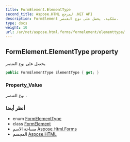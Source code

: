 ```yaml
---
title: FormElement.ElementType
second_title: Aspose.HTML لمرجع .NET API
description: FormElement ملكية. يحصل على نوع العنصر.
type: docs
weight: 10
url: /ar/net/aspose.html.forms/formelement/elementtype/
---
```

## FormElement.ElementType property

يحصل على نوع العنصر.

```csharp
public FormElementType ElementType { get; }
```

### Property_Value

نوع العنصر .

### أنظر أيضا

* enum [FormElementType](../../formelementtype/)
* class [FormElement](../)
* مساحة الاسم [Aspose.Html.Forms](../../formelement/)
* المجسم [Aspose.HTML](../../../)


